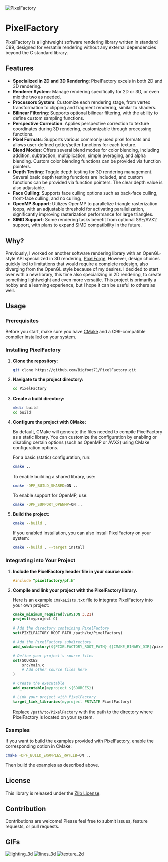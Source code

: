 ![PixelFactory](examples/resources/images/PixelFactory.png)

# PixelFactory

PixelFactory is a lightweight software rendering library written in standard C99, designed for versatile rendering without any external dependencies beyond the C standard library.

## Features

- **Specialized in 2D and 3D Rendering**: PixelFactory excels in both 2D and 3D rendering.
- **Renderer System**: Manage rendering specifically for 2D or 3D, or even mix the two as needed.
- **Processors System**: Customize each rendering stage, from vertex transformation to clipping and fragment rendering, similar to shaders.
- **Bilinear Filtering**: Supports optional bilinear filtering, with the ability to define custom sampling functions.
- **Perspective Correction**: Applies perspective correction to texture coordinates during 3D rendering, customizable through processing functions.
- **Pixel Formats**: Supports various commonly used pixel formats and allows user-defined getter/setter functions for each texture.
- **Blend Modes**: Offers several blend modes for color blending, including addition, subtraction, multiplication, simple averaging, and alpha blending. Custom color blending functions can be provided via function pointers.
- **Depth Testing**: Toggle depth testing for 3D rendering management. Several basic depth testing functions are included, and custom functions can be provided via function pointers. The clear depth value is also adjustable.
- **Face Culling**: Supports face culling options such as back-face culling, front-face culling, and no culling.
- **OpenMP Support**: Utilizes OpenMP to parallelize triangle rasterization loops, with an adjustable threshold for activating parallelization, significantly improving rasterization performance for large triangles.
- **SIMD Support**: Some rendering tasks benefit from optional SSE/AVX2 support, with plans to expand SIMD compatibility in the future.

## Why?

Previously, I worked on another software rendering library with an OpenGL-style API specialized in 3D rendering, [PixelForge](https://github.com/Bigfoot71/PixelForge). However, design choices quickly led to limitations that would require a complete redesign, also diverging from the OpenGL style because of my desires. I decided to start over with a new library, this time also specializing in 2D rendering, to create something lightweight and even more versatile. This project is primarily a hobby and a learning experience, but I hope it can be useful to others as well.

## Usage

### Prerequisites

Before you start, make sure you have [CMake](https://cmake.org/install/) and a C99-compatible compiler installed on your system.

### Installing PixelFactory

1. **Clone the repository:**

   ```bash
   git clone https://github.com/Bigfoot71/PixelFactory.git
   ```

2. **Navigate to the project directory:**

   ```bash
   cd PixelFactory
   ```

3. **Create a build directory:**

   ```bash
   mkdir build
   cd build
   ```

4. **Configure the project with CMake:**

   By default, CMake will generate the files needed to compile PixelFactory as a static library. You can customize the configuration by enabling or disabling certain options (such as OpenMP or AVX2) using CMake configuration options.

   For a basic (static) configuration, run:

   ```bash
   cmake ..
   ```

   To enable building a shared library, use:

   ```bash
   cmake -DPF_BUILD_SHARED=ON ..
   ```

   To enable support for OpenMP, use:

   ```bash
   cmake -DPF_SUPPORT_OPENMP=ON ..
   ```

5. **Build the project:**

   ```bash
   cmake --build .
   ```

   If you enabled installation, you can also install PixelFactory on your system:

   ```bash
   cmake --build . --target install
   ```

### Integrating into Your Project

1. **Include the PixelFactory header file in your source code:**

   ```c
   #include "pixelfactory/pf.h"
   ```

2. **Compile and link your project with the PixelFactory library.**

   Here is an example `CMakeLists.txt` file to integrate PixelFactory into your own project:

   ```cmake
   cmake_minimum_required(VERSION 3.21)
   project(myproject C)

   # Add the directory containing PixelFactory
   set(PIXELFACTORY_ROOT_PATH /path/to/PixelFactory)

   # Add the PixelFactory subdirectory
   add_subdirectory(${PIXELFACTORY_ROOT_PATH} ${CMAKE_BINARY_DIR}/pixelfactory)

   # Define your project's source files
   set(SOURCES
       src/main.c
       # Add other source files here
   )

   # Create the executable
   add_executable(myproject ${SOURCES})

   # Link your project with PixelFactory
   target_link_libraries(myproject PRIVATE PixelFactory)
   ```

   Replace `/path/to/PixelFactory` with the path to the directory where PixelFactory is located on your system.

### Examples

If you want to build the examples provided with PixelFactory, enable the corresponding option in CMake:

```bash
cmake -DPF_BUILD_EXAMPLES_RAYLIB=ON ..
```

Then build the examples as described above.

## License

This library is released under the [Zlib License](LICENSE).

## Contribution

Contributions are welcome! Please feel free to submit issues, feature requests, or pull requests.

## GIFs

![lighting_3d](examples/resources/gifs/raylib_lighting_3d.gif)
![lines_3d](examples/resources/gifs/raylib_lines_3d.gif)
![texture_2d](examples/resources/gifs/raylib_texture_2d.gif)
